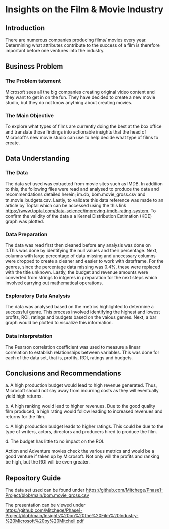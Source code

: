 # Insights on the Film & Movie Industry


## Introduction

There are numerous companies producing films/ movies every year. Determining what attributes contribute to the success of a film is therefore important before one ventures into the industry. 

## Business Problem
### The Problem tatement

Microsoft sees all the big companies creating original video content and they want to get in on the fun. They have decided to create a new movie studio, but they do not know anything about creating movies.

### The Main Objective
To explore what types of films are currently doing the best at the box office and translate those findings into actionable insights that the head of Microsoft's new movie studio can use to help decide what type of films to create.

## Data Understanding
### The Data
The data set used was extracted from movie sites such as IMDB. In addition to this, the following files were read and analysed to produce the data and recommendations detailed herein; im.db, bom.movie_gross.csv and tn.movie_budgets.csv. Lastly, to validate this data reference was made to an article by Toptal which can be accessed using the this link https://www.toptal.com/data-science/improving-imdb-rating-system. To confirm the validity of the data a a Kernel Distribution Estimation (KDE) graph was plotted.

 
### Data Preparation
The data was read first then cleaned before any analysis was done on it.This was done by identifying the null values and their percentage. Next, columns with large percentage of data missing and unecessary columns were dropped to create a cleaner and easier to work with dataframe. For the genres, since the percentage data missing was 0.4%, these were replaced with the title unknown. Lastly, the budget and revenue amounts were converted from strings to intgeres in preparation for the next steps which involved carrying out mathematical operations. 

### Exploratory Data Analysis
The data was analysed based on the metrics highlighted to determine a successful genre. This process involved identifying the highest and lowest profits, ROI, ratings and budgets based on the vaious genres. Next, a bar graph would be plotted to visualize this information. 

### Data interpretation
The Pearson correlation coefficient was used to measure a linear correlation to establish relationships between variables. This was done for each of the data set, that is, profits, ROI, ratings and budgets.

## Conclusions and Recommendations
a. A high production budget would lead to high revenue generated. Thus, Microsoft should not shy away from incurring costs as they will eventually yield high returns.

b. A high ranking would lead to higher revenues. Due to the good quality film produced, a high rating would follow leading to increased revenues and returns for the film.

c. A high production budget leads to higher ratings. This could be due to the type of writers, actors, directors and producers hired to produce the film.

d. The budget has little to no impact on the ROI.

Action and Adventure movies check the various metrics and would be a good venture if taken up by Microsoft. Not only will the profits and ranking be high, but the ROI will be even greater.


## Repository Guide
The data set used can be found under https://github.com/Mitchege/Phase1-Project/blob/main/bom.movie_gross.csv

The presentation can be viewed under https://github.com/Mitchege/Phase1-Project/blob/main/Insights%20on%20the%20Film%20Industry-%20Microsoft%20by%20Mitchell.pdf
